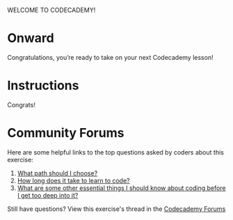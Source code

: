 WELCOME TO CODECADEMY!
# Onward

Congratulations, you’re ready to take on your next Codecademy lesson!

# Instructions

Congrats!

# Community Forums

Here are some helpful links to the top questions asked by coders about this exercise:
  1. [What path should I choose?](https://youtu.be/exKho93RAug)
  2. [How long does it take to learn to code?](https://youtu.be/sKJMxikItYg)
  3. [What are some other essential things I should know about coding before I get too deep into it?](https://discuss.codecademy.com/t/guide-essential-things-to-know-about-coding-from-day-one/394538)


Still have questions? View this exercise's thread in the [Codecademy Forums](https://discuss.codecademy.com/t/371524)
